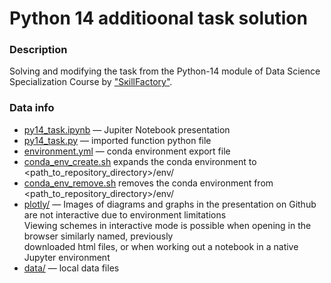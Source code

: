 # Python 14 additioonal task solution

### Description 
Solving and modifying the task from the Python-14 module of
Data Science Specialization Course by ["SкillFactory"](https://skillfactory.ru).

### Data info
- [pу14_task.ipynb](https://github.com/ssergeegress/sf_experience/blob/main/tasks/py14_task/14_task.ipynb) — Jupiter Notebook presentation
- [pу14_task.py](https://github.com/ssergeegress/sf_experience/blob/main/tasks/py14_task/pу14_task.py) — imported function python file
- [environment.yml](https://github.com/ssergeegress/sf_experience/blob/main/tasks/py14_task/environment.yml) — conda environment export file
- [conda_env_create.sh](https://github.com/ssergeegress/sf_experience/blob/main/tasks/py14_task/conda_env_create.sh) expands the conda environment to <path_to_repository_directory>/env/<project>
- [conda_env_remove.sh](https://github.com/ssergeegress/sf_experience/blob/main/tasks/py14_task/conda_env_remove.sh) removes the conda environment from <path_to_repository_directory>/env/<project>
- [plotly/](https://github.com/ssergeegress/sf_experience/tree/main/tasks/py14_task/plotly) — Images of diagrams and graphs in the presentation on Github are not interactive due to environment limitations    
Viewing schemes in interactive mode is possible when opening in the browser similarly named, previously  
downloaded html files, or when working out a notebook in a native Jupyter environment
- [data/](https://github.com/ssergeegress/sf_experience/tree/main/tasks/py14_task/data) — local data files